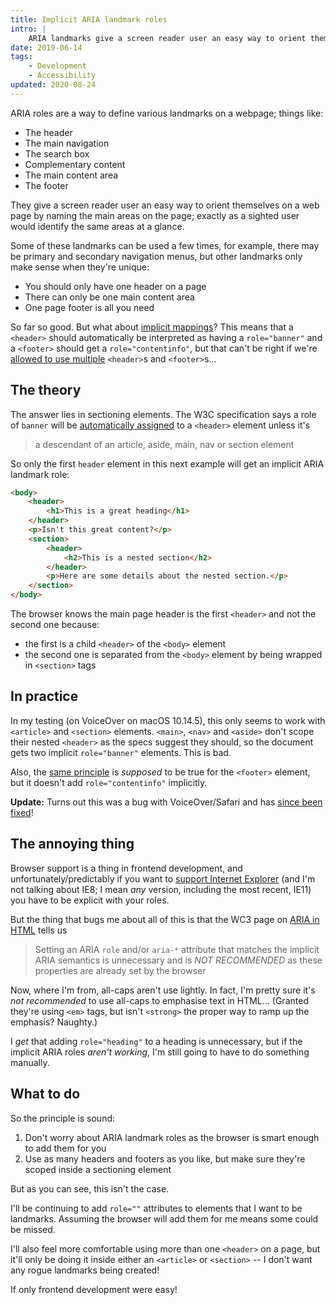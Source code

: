 ```yaml
---
title: Implicit ARIA landmark roles
intro: |
    ARIA landmarks give a screen reader user an easy way to orient themselves on a web page. Implicit roles are also great. Except when they're not.
date: 2019-06-14
tags:
    - Development
    - Accessibility
updated: 2020-08-24
---
```


ARIA roles are a way to define various landmarks on a webpage; things like:

- The header
- The main navigation
- The search box
- Complementary content
- The main content area
- The footer

They give a screen reader user an easy way to orient themselves on a web page by naming the main areas on the page; exactly as a sighted user would identify the same areas at a glance.

Some of these landmarks can be used a few times, for example, there may be primary and secondary navigation menus, but other landmarks only make sense when they're unique:

- You should only have one header on a page
- There can only be one main content area
- One page footer is all you need

So far so good. But what about [implicit mappings](https://a11yproject.com/posts/aria-landmark-roles/#html5-implicit-mappings-of-landmark-roles)? This means that a `<header>` should automatically be interpreted as having a `role="banner"` and a `<footer>` should get a `role="contentinfo"`, but that can't be right if we're [allowed to use multiple](//html5doctor.com/the-header-element/) `<header>`s and `<footer>`s…


## The theory

The answer lies in sectioning elements. The W3C specification says a role of `banner` will be [automatically assigned](https://www.w3.org/TR/html-aria/#header) to a `<header>` element unless it's

> a descendant of an article, aside, main, nav or section element

So only the first `header` element in this next example will get an implicit ARIA landmark role:

```html
<body>
    <header>
        <h1>This is a great heading</h1>
    </header>
    <p>Isn't this great content?</p>
    <section>
        <header>
            <h2>This is a nested section</h2>
        </header>
        <p>Here are some details about the nested section.</p>
    </section>
</body>
```

The browser knows the main page header is the first `<header>` and not the second one because:

- the first is a child `<header>` of the `<body>` element
- the second one is separated from the `<body>` element by being wrapped in `<section>` tags


## In practice

In my testing (on VoiceOver on macOS 10.14.5), this only seems to work with `<article>` and `<section>` elements. `<main>`, `<nav>` and `<aside>` don't scope their nested `<header>` as the specs suggest they should, so the document gets two implicit `role="banner"` elements. This is bad.

Also, the [same principle](https://www.w3.org/TR/html-aria/#footer) is *supposed* to be true for the `<footer>` element, but it doesn't add `role="contentinfo"` implicitly.

<b>Update:</b> Turns out this was a bug with VoiceOver/Safari and has [since been fixed](/blog/webkit-has-fixed-the-implicit-role-on-footers)!


## The annoying thing

Browser support is a thing in frontend development, and unfortunately/predictably if you want to [support Internet Explorer](https://www.html5accessibility.com) (and I'm not talking about IE8; I mean *any* version, including the most recent, IE11) you have to be explicit with your roles.

But the thing that bugs me about all of this is that the WC3 page on [ARIA in HTML](https://www.w3.org/TR/html-aria/#h-note) tells us

> Setting an ARIA `role` and/or `aria-*` attribute that matches the implicit ARIA semantics is unnecessary and is *NOT RECOMMENDED* as these properties are already set by the browser

Now, where I'm from, all-caps aren't use lightly. In fact, I'm pretty sure it's *not recommended* to use all-caps to emphasise text in HTML… (Granted they're using `<em>` tags, but isn't `<strong>` the proper way to ramp up the emphasis? Naughty.)

I *get* that adding `role="heading"` to a heading is unnecessary, but if the implicit ARIA roles *aren't working*, I'm still going to have to do something manually.


## What to do

So the principle is sound:

1. Don't worry about ARIA landmark roles as the browser is smart enough to add them for you
2. Use as many headers and footers as you like, but make sure they're scoped inside a sectioning element

But as you can see, this isn't the case.

I'll be continuing to add `role=""` attributes to elements that I want to be landmarks. Assuming the browser will add them for me means some could be missed.

I'll also feel more comfortable using more than one `<header>` on a page, but it'll only be doing it inside either an `<article>` or `<section>` -- I don't want any rogue landmarks being created!

If only frontend development were easy!
